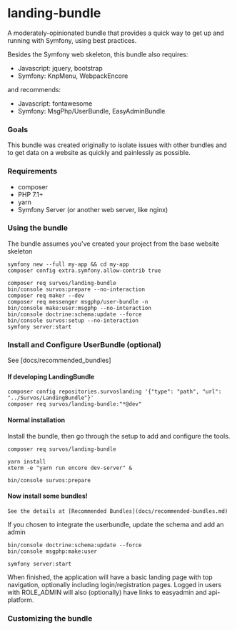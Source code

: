 # landing-bundle

A moderately-opinionated bundle that provides a quick way to get up and running with Symfony, using best practices.  

Besides the Symfony web skeleton, this bundle also requires:

* Javascript: jquery, bootstrap
* Symfony: KnpMenu, WebpackEncore

and recommends:

* Javascript: fontawesome
* Symfony: MsgPhp/UserBundle, EasyAdminBundle

### Goals

This bundle was created originally to isolate issues with other bundles and to get data on a website as quickly and painlessly as possible.  


### Requirements

* composer
* PHP 7.1+
* yarn
* Symfony Server (or another web server, like nginx)

### Using the bundle

The bundle assumes you've created your project from the base website skeleton

    symfony new --full my-app && cd my-app
    composer config extra.symfony.allow-contrib true

    composer req survos/landing-bundle
    bin/console survos:prepare --no-interaction
    composer req maker --dev
    composer req messenger msgphp/user-bundle -n
    bin/console make:user:msgphp --no-interaction
    bin/console doctrine:schema:update --force
    bin/console survos:setup --no-interaction
    symfony server:start 




### Install and Configure UserBundle (optional)

See [docs/recommended_bundles]


#### If developing LandingBundle

    composer config repositories.survoslanding '{"type": "path", "url": "../Survos/LandingBundle"}'
    composer req survos/landing-bundle:"*@dev"

#### Normal installation

Install the bundle, then go through the setup to add and configure the tools.

    composer req survos/landing-bundle
    
    yarn install 
    xterm -e "yarn run encore dev-server" &
    
    bin/console survos:prepare
    
#### Now install some bundles!
     
    See the details at [Recommended Bundles](docs/recommended-bundles.md)

If you chosen to integrate the userbundle, update the schema and add an admin    
    
    bin/console doctrine:schema:update --force
    bin/console msgphp:make:user

    symfony server:start 
    
When finished, the application will have a basic landing page with top navigation, optionally including login/registration pages.  Logged in users with ROLE_ADMIN will also (optionally) have links to easyadmin and api-platform.  

### Customizing the bundle


   
    

